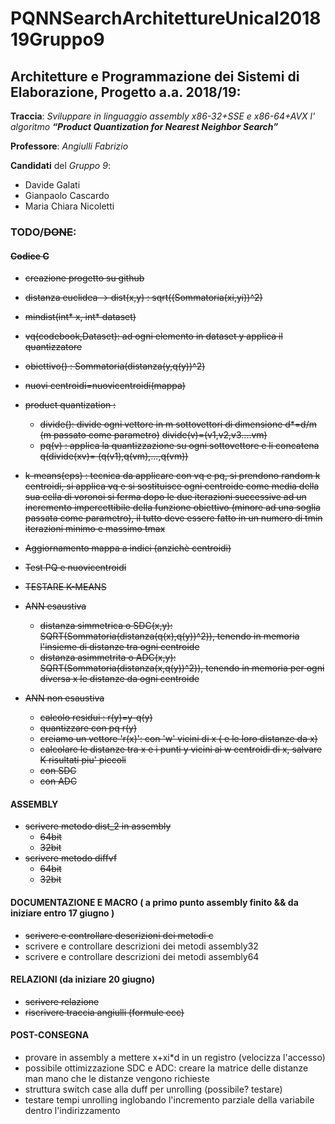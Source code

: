 # PQNNSearchArchitettureUnical201819Gruppo9

## Architetture e Programmazione dei Sistemi di Elaborazione, Progetto a.a. 2018/19:

**Traccia**: *Sviluppare in linguaggio assembly x86-32+SSE e x86-64+AVX l' algoritmo* ***“Product Quantization for Nearest Neighbor Search”***

**Professore**: *Angiulli Fabrizio*

**Candidati** del *Gruppo 9*:

* Davide Galati
* Gianpaolo Cascardo
* Maria Chiara Nicoletti

### TODO/~~DONE~~:

#### ~~Codice C~~
* ~~creazione progetto su github~~
* ~~distanza euclidea -> dist(x,y) : sqrt((Sommatoria(xi,yi))^2)~~
* ~~mindist(int* x, int* dataset)~~
* ~~vq(codebook,Dataset): ad ogni elemento in dataset y applica il quantizzatore~~
* ~~obiettivo() :  Sommatoria(distanza(y,q(y))^2)~~
* ~~nuovi centroidi=nuovicentroidi(mappa)~~ 
* ~~product quantization :~~
  * ~~divide(): divide ogni vettore in m sottovettori di dimensione d*=d/m (m passato come parametro)~~
    ~~divide(v)=(v1,v2,v3....vm)~~
  * ~~pq(v) : applica la quantizzazione su ogni sottovettore e li concatena 
    q(divide(xv)= (q(v1),q(vm),...,q(vm))~~
* ~~k-means(eps) : tecnica da applicare con vq e pq, si prendono random k centroidi, si applica vq e si sostituisce ogni centroide come media della sua cella di voronoi si ferma dopo le due iterazioni successive ad un incremento impercettibile della funzione obiettivo (minore ad una soglia passata come parametro), il tutto deve essere fatto in un numero di tmin iterazioni minimo e massimo tmax~~

* ~~Aggiornamento mappa a indici (anzichè centroidi)~~

* ~~Test PQ e nuovicentroidi~~

* ~~TESTARE K-MEANS~~

* ~~ANN esaustiva~~
  * ~~distanza simmetrica o SDC(x,y): SQRT(Sommatoria(distanza(q(x),q(y))^2)), tenendo in memoria l'insieme di distanze tra ogni centroide~~
  * ~~distanza asimmetrita o ADC(x,y): SQRT(Sommatoria(distanza(x,q(y))^2)),    tenendo in memoria per ogni diversa x le distanze da ogni centroide~~
* ~~ANN non esaustiva~~
  * ~~calcolo residui : r(y)=y-q(y)~~
  * ~~quantizzare con pq r(y)~~
  * ~~creiamo un vettore 'r(x)': con  'w' vicini di x ( e le loro distanze da x)~~
  * ~~calcolare le distanze tra x e i punti y vicini ai w centroidi di x, salvare K risultati piu' piccoli~~
  * ~~con SDC~~
  * ~~con ADC~~

#### ASSEMBLY

* ~~scrivere metodo dist_2 in assembly~~
  * ~~64bit~~
  * ~~32bit~~ 
* ~~scrivere metodo diffvf~~
  * ~~64bit~~
  * ~~32bit~~ 

#### DOCUMENTAZIONE E MACRO ( a primo punto assembly finito && da iniziare entro 17 giugno )
* ~~scrivere e controllare descrizioni dei metodi c~~
* scrivere e controllare descrizioni dei metodi assembly32
* scrivere e controllare descrizioni dei metodi assembly64

#### RELAZIONI (da iniziare 20 giugno)
* ~~scrivere relazione~~
* ~~riscrivere traccia angiulli (formule ecc)~~

#### POST-CONSEGNA
* provare in assembly a mettere x+xi*d in un registro (velocizza l'accesso)
* possibile ottimizzazione SDC e ADC: creare la matrice delle distanze man mano che le distanze vengono richieste
* struttura switch case alla duff per unrolling (possibile? testare)
* testare tempi unrolling inglobando l'incremento parziale della variabile dentro l'indirizzamento
